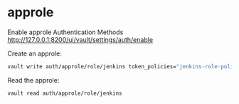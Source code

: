 # approle

Enable approle Authentication Methods \
http://127.0.0.1:8200/ui/vault/settings/auth/enable

Create an approle:
```bash
vault write auth/approle/role/jenkins token_policies="jenkins-role-policy"
```

Read the approle:
```bash
vault read auth/approle/role/jenkins
```

